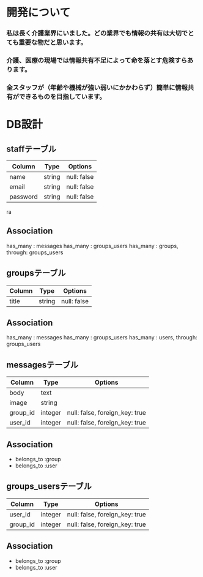 # 開発について
### 私は長く介護業界にいました。どの業界でも情報の共有は大切でとても重要な物だと思います。
### 介護、医療の現場では情報共有不足によって命を落とす危険すらあります。
### 全スタッフが（年齢や機械が強い弱いにかかわらず）簡単に情報共有ができるものを目指しています。


# DB設計
## staffテーブル
|Column|Type|Options|
|------|----|-------|
|name|string|null: false|
|email|string|null: false|
|password|string|null: false|
ra
## Association
has_many : messages
has_many : groups_users
has_many : groups, through: groups_users

## groupsテーブル
|Column|Type|Options|
|------|----|-------|
|title|string|null: false|

## Association
has_many : messages
has_many : groups_users
has_many : users, through: groups_users


## messagesテーブル 
|Column|Type|Options|
|------|----|-------|
|body|text|
|image|string|
|group_id|integer|null: false, foreign_key: true|
|user_id|integer|null: false, foreign_key: true|

## Association
- belongs_to :group
- belongs_to :user


## groups_usersテーブル

|Column|Type|Options|
|------|----|-------|
|user_id|integer|null: false, foreign_key: true|
|group_id|integer|null: false, foreign_key: true|

## Association
- belongs_to :group
- belongs_to :user
